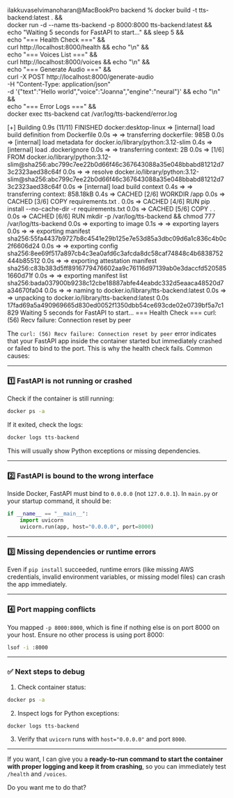 ilakkuvaselvimanoharan@MacBookPro backend % docker build -t tts-backend:latest . && \
docker run -d --name tts-backend -p 8000:8000 tts-backend:latest && \
echo "Waiting 5 seconds for FastAPI to start..." && sleep 5 && \
echo "=== Health Check ===" && \
curl http://localhost:8000/health && echo "\n" && \
echo "=== Voices List ===" && \
curl http://localhost:8000/voices && echo "\n" && \
echo "=== Generate Audio ===" && \
curl -X POST http://localhost:8000/generate-audio \
-H "Content-Type: application/json" \
-d '{"text":"Hello world","voice":"Joanna","engine":"neural"}' && echo "\n" && \
echo "=== Error Logs ===" && \
docker exec tts-backend cat /var/log/tts-backend/error.log

[+] Building 0.9s (11/11) FINISHED                                                                                                                 docker:desktop-linux
 => [internal] load build definition from Dockerfile                                                                                                               0.0s
 => => transferring dockerfile: 985B                                                                                                                               0.0s
 => [internal] load metadata for docker.io/library/python:3.12-slim                                                                                                0.4s
 => [internal] load .dockerignore                                                                                                                                  0.0s
 => => transferring context: 2B                                                                                                                                    0.0s
 => [1/6] FROM docker.io/library/python:3.12-slim@sha256:abc799c7ee22b0d66f46c367643088a35e048bbabd81212d73c2323aed38c64f                                          0.0s
 => => resolve docker.io/library/python:3.12-slim@sha256:abc799c7ee22b0d66f46c367643088a35e048bbabd81212d73c2323aed38c64f                                          0.0s
 => [internal] load build context                                                                                                                                  0.4s
 => => transferring context: 858.18kB                                                                                                                              0.4s
 => CACHED [2/6] WORKDIR /app                                                                                                                                      0.0s
 => CACHED [3/6] COPY requirements.txt .                                                                                                                           0.0s
 => CACHED [4/6] RUN pip install --no-cache-dir -r requirements.txt                                                                                                0.0s
 => CACHED [5/6] COPY . .                                                                                                                                          0.0s
 => CACHED [6/6] RUN mkdir -p /var/log/tts-backend && chmod 777 /var/log/tts-backend                                                                               0.0s
 => exporting to image                                                                                                                                             0.1s
 => => exporting layers                                                                                                                                            0.0s
 => => exporting manifest sha256:55fa4437b9727b8c4541e29b125e7e53d85a3dbc09d6a1c836c4b0c2f6606d24                                                                  0.0s
 => => exporting config sha256:8ee69f517a897cb4c3ea0afd6c3afcda8dc58caf74848c4b6838752444b85512                                                                    0.0s
 => => exporting attestation manifest sha256:c83b383d5ff8916779476602aa9c76116d97139ab0e3daccfd5205851660d71f                                                      0.0s
 => => exporting manifest list sha256:bada037900b9238c12cbe18887abfe44eabdc332d5eaaca48520d7a34670fa04                                                             0.0s
 => => naming to docker.io/library/tts-backend:latest                                                                                                              0.0s
 => => unpacking to docker.io/library/tts-backend:latest                                                                                                           0.0s
17fad69a5a490969665d830ed0052f1350dbb54ce693cde02e0739bf5a7c1829
Waiting 5 seconds for FastAPI to start...
=== Health Check ===
curl: (56) Recv failure: Connection reset by peer


The `curl: (56) Recv failure: Connection reset by peer` error indicates that your FastAPI app inside the container started but immediately crashed or failed to bind to the port. This is why the health check fails. Common causes:

---

### 1️⃣ FastAPI is not running or crashed

Check if the container is still running:

```bash
docker ps -a
```

If it exited, check the logs:

```bash
docker logs tts-backend
```

This will usually show Python exceptions or missing dependencies.

---

### 2️⃣ FastAPI is bound to the wrong interface

Inside Docker, FastAPI must bind to `0.0.0.0` (not `127.0.0.1`). In `main.py` or your startup command, it should be:

```python
if __name__ == "__main__":
    import uvicorn
    uvicorn.run(app, host="0.0.0.0", port=8000)
```

---

### 3️⃣ Missing dependencies or runtime errors

Even if `pip install` succeeded, runtime errors (like missing AWS credentials, invalid environment variables, or missing model files) can crash the app immediately.

---

### 4️⃣ Port mapping conflicts

You mapped `-p 8000:8000`, which is fine if nothing else is on port 8000 on your host. Ensure no other process is using port 8000:

```bash
lsof -i :8000
```

---

### ✅ Next steps to debug

1. Check container status:

```bash
docker ps -a
```

2. Inspect logs for Python exceptions:

```bash
docker logs tts-backend
```

3. Verify that `uvicorn` runs with `host="0.0.0.0"` and port `8000`.

---

If you want, I can give you a **ready-to-run command to start the container with proper logging and keep it from crashing**, so you can immediately test `/health` and `/voices`.

Do you want me to do that?

